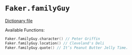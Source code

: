 # `Faker.familyGuy`

[Dictionary file](../src/main/resources/locales/en/family_guy.yml)

Available Functions:  
```kotlin
Faker.familyGuy.character() // Peter Griffin
Faker.familyGuy.location() // Cleveland's Deli
Faker.familyGuy.quote() // It’s Peanut Butter Jelly Time.
```
